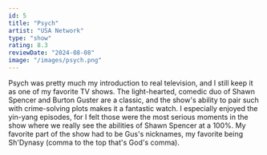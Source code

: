 ```yaml
---
id: 5
title: "Psych"
artist: "USA Network"
type: "show"
rating: 8.3
reviewDate: "2024-08-08"
image: "/images/psych.png"
---
```


Psych was pretty much my introduction to real television, and I still keep it as one of my favorite TV shows. The light-hearted, comedic duo of Shawn Spencer and Burton Guster are a classic, and the show's ability to pair such with crime-solving plots makes it a fantastic watch. I especially enjoyed the yin-yang episodes, for I felt those were the most serious moments in the show where we really see the abilities of Shawn Spencer at a 100%. My favorite part of the show had to be Gus's nicknames, my favorite being Sh'Dynasy (comma to the top that's God's comma).